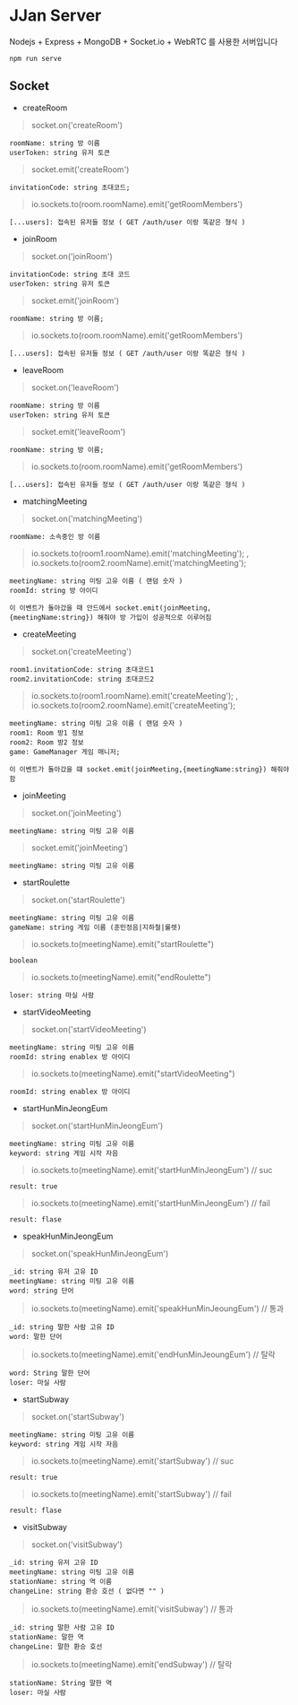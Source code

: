 # JJan Server

Nodejs + Express + MongoDB + Socket.io + WebRTC 를 사용한 서버입니다

```
npm run serve
```

## Socket

-   createRoom

> socket.on('createRoom')

    roomName: string 방 이름
    userToken: string 유저 토큰

> socket.emit('createRoom')

    invitationCode: string 초대코드;

> io.sockets.to(room.roomName).emit('getRoomMembers')

    [...users]: 접속된 유저들 정보 ( GET /auth/user 이랑 똑같은 형식 )

-   joinRoom

> socket.on('joinRoom')

    invitationCode: string 초대 코드
    userToken: string 유저 토큰

> socket.emit('joinRoom')

    roomName: string 방 이름;

> io.sockets.to(room.roomName).emit('getRoomMembers')

    [...users]: 접속된 유저들 정보 ( GET /auth/user 이랑 똑같은 형식 )

-   leaveRoom

> socket.on('leaveRoom')

    roomName: string 방 이름
    userToken: string 유저 토큰

> socket.emit('leaveRoom')

    roomName: string 방 이름;

> io.sockets.to(room.roomName).emit('getRoomMembers')

    [...users]: 접속된 유저들 정보 ( GET /auth/user 이랑 똑같은 형식 )

-   matchingMeeting

> socket.on('matchingMeeting')

    roomName: 소속중인 방 이름

> io.sockets.to(room1.roomName).emit('matchingMeeting'); , io.sockets.to(room2.roomName).emit('matchingMeeting');

    meetingName: string 미팅 고유 이름 ( 랜덤 숫자 )
    roomId: string 방 아이디

    이 이벤트가 돌아갔을 때 안드에서 socket.emit(joinMeeting,{meetingName:string}) 해줘야 방 가입이 성공적으로 이루어짐

-   createMeeting

> socket.on('createMeeting')

    room1.invitationCode: string 초대코드1
    room2.invitationCode: string 초대코드2

> io.sockets.to(room1.roomName).emit('createMeeting'); , io.sockets.to(room2.roomName).emit('createMeeting');

    meetingName: string 미팅 고유 이름 ( 랜덤 숫자 )
    room1: Room 방1 정보
    room2: Room 방2 정보
    game: GameManager 게임 매니저;

    이 이벤트가 돌아갔을 떄 socket.emit(joinMeeting,{meetingName:string}) 해줘야함

-   joinMeeting

> socket.on('joinMeeting')

    meetingName: string 미팅 고유 이름

> socket.emit('joinMeeting')

    meetingName: string 미팅 고유 이름

-   startRoulette

> socket.on('startRoulette')

    meetingName: string 미팅 고유 이름
    gameName: string 게임 이름 (훈민정음|지하철|룰렛)

> io.sockets.to(meetingName).emit("startRoulette")

    boolean

> io.sockets.to(meetingName).emit("endRoulette")

    loser: string 마실 사람

-   startVideoMeeting

> socket.on('startVideoMeeting')

    meetingName: string 미팅 고유 이름
    roomId: string enablex 방 아이디

> io.sockets.to(meetingName).emit("startVideoMeeting")

    roomId: string enablex 방 아이디

-   startHunMinJeongEum

> socket.on('startHunMinJeongEum')

    meetingName: string 미팅 고유 이름
    keyword: string 게임 시작 자음

> io.sockets.to(meetingName).emit('startHunMinJeongEum') // suc

    result: true

> io.sockets.to(meetingName).emit('startHunMinJeongEum') // fail

    result: flase

-   speakHunMinJeongEum

> socket.on('speakHunMinJeongEum')

    _id: string 유저 고유 ID
    meetingName: string 미팅 고유 이름
    word: string 단어

> io.sockets.to(meetingName).emit('speakHunMinJeoungEum') // 통과

    _id: string 말한 사람 고유 ID
    word: 말한 단어

> io.sockets.to(meetingName).emit('endHunMinJeoungEum') // 탈락

    word: String 말한 단어
    loser: 마실 사람

-   startSubway

> socket.on('startSubway')

    meetingName: string 미팅 고유 이름
    keyword: string 게임 시작 자음

> io.sockets.to(meetingName).emit('startSubway') // suc

    result: true

> io.sockets.to(meetingName).emit('startSubway') // fail

    result: flase

-   visitSubway

> socket.on('visitSubway')

    _id: string 유저 고유 ID
    meetingName: string 미팅 고유 이름
    stationName: string 역 이름
    changeLine: string 환승 호선 ( 없다면 "" )

> io.sockets.to(meetingName).emit('visitSubway') // 통과

    _id: string 말한 사람 고유 ID
    stationName: 말한 역
    changeLine: 말한 환승 호선

> io.sockets.to(meetingName).emit('endSubway') // 탈락

    stationName: String 말한 역
    loser: 마실 사람
